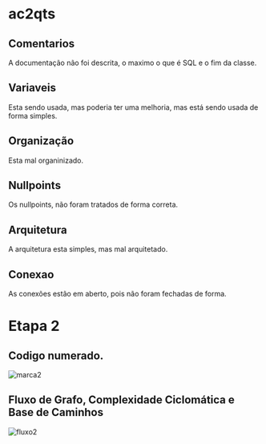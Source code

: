 # ac2qts

## Comentarios
A documentação não foi descrita, o maximo o que é SQL e o fim da classe.

## Variaveis
Esta sendo usada, mas poderia ter uma melhoria, mas está sendo usada de forma simples.

## Organização
Esta mal organinizado.


## Nullpoints
Os nullpoints, não foram tratados de forma correta.

## Arquitetura
A arquitetura esta simples, mas mal arquitetado.

## Conexao
As conexões estão em aberto, pois não foram fechadas de forma. 

# Etapa 2 
## Codigo numerado.
![marca2](https://github.com/IcaroIyusuka/ac2qts/assets/115050400/a49e474f-cabc-483a-a65c-a55c39fd03b2)


## Fluxo de Grafo, Complexidade Ciclomática e Base de Caminhos
![fluxo2](https://github.com/IcaroIyusuka/ac2qts/assets/115050400/ca40accc-497e-4b54-ba83-d78c4d13b390)

